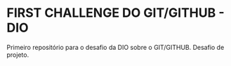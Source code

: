 # FIRST CHALLENGE DO GIT/GITHUB - DIO
Primeiro repositório para o desafio da DIO sobre o GIT/GITHUB.
Desafio de projeto.
